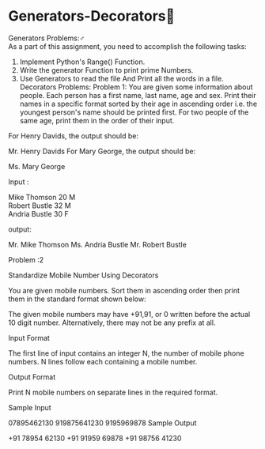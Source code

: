 # Generators-Decorators🤵‍     </br>

Generators Problems:♂️ </br>
As a part of this assignment, you need to accomplish the following tasks:
1) Implement Python's Range() Function.
2) Write the generator Function to print prime Numbers.
3) Use Generators to read the file And Print all the words in a file.
Decorators Problems:
 Problem 1:
You are given some information about  people. Each person has a first name, last name, age and sex. Print their names in a specific format sorted by their age in ascending order i.e. the youngest person's name should be printed first. For two people of the same age, print them in the order of their input.

For Henry Davids, the output should be:</br>

Mr. Henry Davids
For Mary George, the output should be:</br>

Ms. Mary George </br> 


Input : </br>

Mike Thomson 20 M </br>
Robert Bustle 32 M </br>
Andria Bustle 30 F </br>

output:

Mr. Mike Thomson
Ms. Andria Bustle
Mr. Robert Bustle

Problem  :2

Standardize Mobile Number Using Decorators

You are given  mobile numbers. Sort them in ascending order then print them in the standard format shown below:


The given mobile numbers may have +91,91,  or 0 written before the actual 10 digit number. Alternatively, there may not be any prefix at all.

Input Format

The first line of input contains an integer N, the number of mobile phone numbers.
 N lines follow each containing a mobile number.

Output Format

Print  N mobile numbers on separate lines in the required format.


Sample Input


07895462130
919875641230
9195969878
Sample Output

+91 78954 62130
+91 91959 69878
+91 98756 41230
